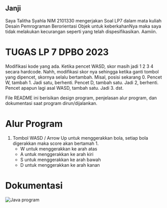 ## Janji
Saya Talitha Syahla NIM 2101330 mengerjakan Soal LP7
dalam mata kuliah Desain Pemrograman Berorientasi Objek untuk keberkahanNya 
maka saya tidak melakukan kecurangan seperti yang telah dispesifikasikan. Aamiin.

# TUGAS LP 7 DPBO 2023
Modifikasi kode yang ada. Ketika pencet WASD, skor masih jadi 1 2 3 4 secara hardcode. Nahh, modifikasi skor nya sehingga ketika ganti tombol yang dipencet, skornya selalu bertambah. Misal, posisi sekarang 0. Pencet W, tambah 1. Jadi satu, berhenti. Pencet D, tambah satu. Jadi 2, berhenti. Pencet apapun lagi asal WASD, tambah satu. Jadi 3. dst.

File README ini berisikan design program, penjelasan alur program, dan dokumentasi saat program dirun/dijalankan.

# Alur Program
1. Tombol WASD / Arrow Up untuk menggerakkan bola, setiap bola digerakkan maka score akan bertamah 1.
    - W untuk menggerakkan ke arah atas
    - A untuk menggerakkan ke arah kiri
    - S untuk menggerakkan ke arah bawah
    - D untuk menggerakkan ke arah kanan

# Dokumentasi

![Java program](dok.png)